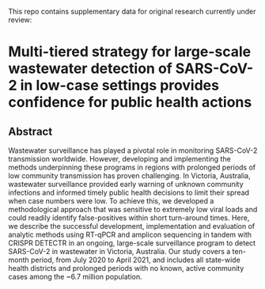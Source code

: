 This repo contains supplementary data for original research currently under review:

# Multi-tiered strategy for large-scale wastewater detection of SARS-CoV-2 in low-case settings provides confidence for public health actions

## Abstract

Wastewater surveillance has played a pivotal role in monitoring SARS-CoV-2 transmission worldwide. However, developing and implementing the methods underpinning these programs in regions with prolonged periods of low community transmission has proven challenging. In Victoria, Australia, wastewater surveillance provided early warning of unknown community infections and informed timely public health decisions to limit their spread when case numbers were low. To achieve this, we developed a methodological approach that was sensitive to extremely low viral loads and could readily identify false-positives within short turn-around times. Here, we describe the successful development, implementation and evaluation of analytic methods using RT-qPCR and amplicon sequencing in tandem with CRISPR DETECTR in an ongoing, large-scale surveillance program to detect SARS-CoV-2 in wastewater in Victoria, Australia. Our study covers a ten-month period, from July 2020 to April 2021, and includes all state-wide health districts and prolonged periods with no known, active community cases among the ~6.7 million population.
